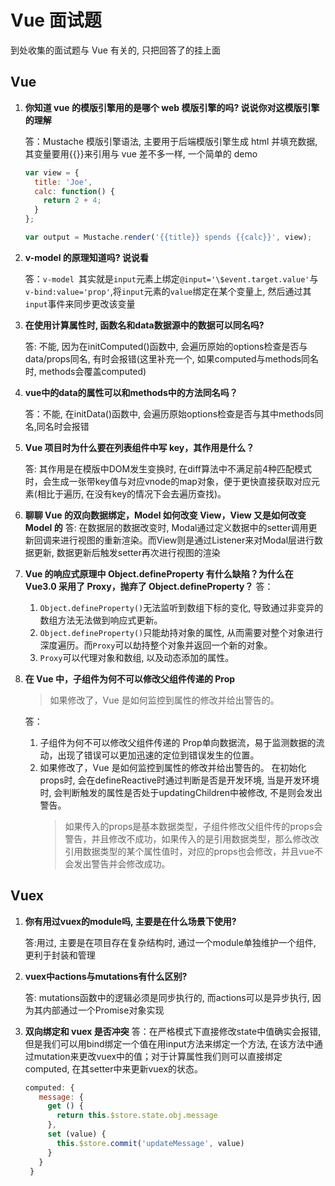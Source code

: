# Vue 面试题

到处收集的面试题与 Vue 有关的, 只把回答了的挂上面

## Vue

1. **你知道 vue 的模版引擎用的是哪个 web 模版引擎的吗? 说说你对这模版引擎的理解**

   答：Mustache 模版引擎语法, 主要用于后端模版引擎生成 html 并填充数据, 其变量要用{{}}来引用与 vue 差不多一样, 一个简单的 demo

   ```js
   var view = {
     title: 'Joe',
     calc: function() {
       return 2 + 4;
     }
   };

   var output = Mustache.render('{{title}} spends {{calc}}', view);
   ```

2. **v-model 的原理知道吗? 说说看**

   答：`v-model `其实就是` input `元素上绑定`@input='\$event.target.value'`与 `v-bind:value='prop'`,将` input `元素的` value `绑定在某个变量上, 然后通过其` input `事件来同步更改该变量

3. **在使用计算属性时, 函数名和data数据源中的数据可以同名吗?**

   答: 不能, 因为在initComputed()函数中, 会遍历原始的options检查是否与data/props同名, 有时会报错(这里补充一个, 如果computed与methods同名时, methods会覆盖computed)

4. **vue中的data的属性可以和methods中的方法同名吗？**

   答：不能, 在initData()函数中, 会遍历原始options检查是否与其中methods同名,同名时会报错

5. **Vue 项目时为什么要在列表组件中写 key，其作用是什么？**

   答: 其作用是在模版中DOM发生变换时, 在diff算法中不满足前4种匹配模式时，会生成一张带key值与对应vnode的map对象，便于更快直接获取对应元素(相比于遍历, 在没有key的情况下会去遍历查找)。

6. **聊聊 Vue 的双向数据绑定，Model 如何改变 View，View 又是如何改变 Model 的**
   答: 在数据层的数据改变时, Modal通过定义数据中的setter调用更新回调来进行视图的重新渲染。而View则是通过Listener来对Modal层进行数据更新, 数据更新后触发setter再次进行视图的渲染

7. **Vue 的响应式原理中 Object.defineProperty 有什么缺陷？为什么在 Vue3.0 采用了 Proxy，抛弃了 Object.defineProperty？**
   答：
   1. `Object.defineProperty()`无法监听到数组下标的变化, 导致通过非变异的数组方法无法做到响应式更新。
   2. `Object.defineProperty()`只能劫持对象的属性, 从而需要对整个对象进行深度遍历。而`Proxy`可以劫持整个对象并返回一个新的对象。
   3. `Proxy`可以代理对象和数组, 以及动态添加的属性。

8. **在 Vue 中，子组件为何不可以修改父组件传递的 Prop**
   >如果修改了，Vue 是如何监控到属性的修改并给出警告的。

   答：
   1. 子组件为何不可以修改父组件传递的
      Prop单向数据流，易于监测数据的流动，出现了错误可以更加迅速的定位到错误发生的位置。
   2. 如果修改了，Vue 是如何监控到属性的修改并给出警告的。
      在初始化props时, 会在defineReactive时通过判断是否是开发环境, 当是开发环境时, 会判断触发的属性是否处于updatingChildren中被修改, 不是则会发出警告。
      >如果传入的props是基本数据类型，子组件修改父组件传的props会警告，并且修改不成功，如果传入的是引用数据类型，那么修改改引用数据类型的某个属性值时，对应的props也会修改，并且vue不会发出警告并会修改成功。



## Vuex
1. **你有用过vuex的module吗, 主要是在什么场景下使用?**

   答:用过, 主要是在项目存在复杂结构时, 通过一个module单独维护一个组件, 更利于封装和管理

2. **vuex中actions与mutations有什么区别?**

   答: mutations函数中的逻辑必须是同步执行的, 而actions可以是异步执行, 因为其内部通过一个Promise对象实现

3. **双向绑定和 vuex 是否冲突**
   答：在严格模式下直接修改state中值确实会报错, 但是我们可以用bind绑定一个值在用input方法来绑定一个方法, 在该方法中通过mutation来更改vuex中的值；对于计算属性我们则可以直接绑定computed, 在其setter中来更新vuex的状态。
   ```js
   computed: {
      message: {
        get () {
          return this.$store.state.obj.message
        },
        set (value) {
          this.$store.commit('updateMessage', value)
        }
      }
    }
   ```